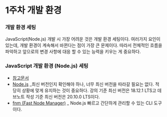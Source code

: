 # 1주차 개발 환경

### 개발 환경 세팅

JavaScript(Node.js) 개발 시 가장 어려운 것은 개발 환경 세팅이다. 여러가지 요인이 있는데, 개발 환경이 계속해서 바뀐다는 점이 가장 큰 문제이다. 따라서 전체적인 흐름을 파악하고 앞으로의 변경 사항에 대응 할 수 있는 능력을 키우는 게 중요하다.

### JavaScript 개발 환경 (Node.js) 세팅

* [참고문서 ](https://github.com/ahastudio/til/blob/main/javascript/20181212-setup-javascript-project.md)
* [Node.js](https://nodejs.org/en) \_최신 버전인지 확인해야 하나, 너무 최신 버전을 따라갈 필요는 없다. 적당히 상황에 맞게 유지하는 것이 중요하다. 강의 기준 최신 버전은 18.12.1 LTS고 데브노트 작성 기준 최신 버전은 20.10.0 LTS이다.
* [fnm (Fast Node Manager)](https://github.com/Schniz/fnm) \_ Node.js 빠르고 간단하게 관리할 수 있는 CLI 도구이다.
